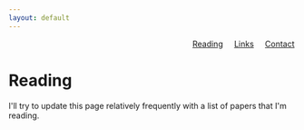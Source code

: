```yaml
---
layout: default
---
```


<!-- [Reading](reading.md) &nbsp;&nbsp;&nbsp; [Links](links.md) &nbsp;&nbsp;&nbsp; [Contact](contact.md) -->

<div style="text-align: right">
<a href="reading.html">Reading</a>
 &nbsp;&nbsp;&nbsp; <a href="links.html">Links</a> &nbsp;&nbsp;&nbsp; <a href="contact.html">Contact</a> </div>

# Reading

I'll try to update this page relatively frequently with a list of papers that I'm reading.